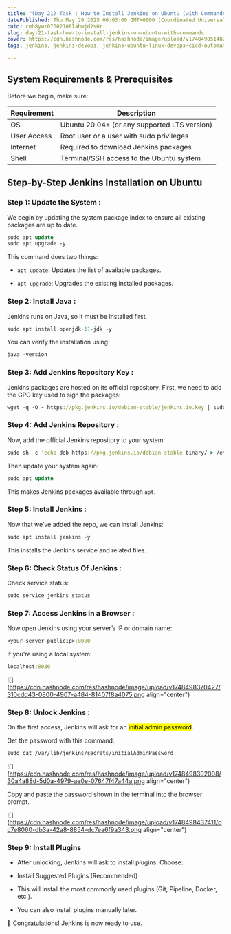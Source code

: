 ```yaml
---
title: "(Day 21) Task : How to Install Jenkins on Ubuntu (with Commands) :-"
datePublished: Thu May 29 2025 06:03:00 GMT+0000 (Coordinated Universal Time)
cuid: cmb8ywr07002108lahwjd2s0r
slug: day-21-task-how-to-install-jenkins-on-ubuntu-with-commands
cover: https://cdn.hashnode.com/res/hashnode/image/upload/v1748498514823/4bf30192-ca1e-4a4d-a4a9-b233844d5277.png
tags: jenkins, jenkins-devops, jenkins-ubuntu-linux-devops-cicd-automation-softwaredevelopment-sysadmin-devopsengineer-techblog-linkedinpost

---
```


## System Requirements & Prerequisites

Before we begin, make sure:

| Requirement | Description |
| --- | --- |
| OS | Ubuntu 20.04+ (or any supported LTS version) |
| User Access | Root user or a user with sudo privileges |
| Internet | Required to download Jenkins packages |
| Shell | Terminal/SSH access to the Ubuntu system |

## Step-by-Step Jenkins Installation on Ubuntu

### Step 1: Update the System :

We begin by updating the system package index to ensure all existing packages are up to date.

```clojure
sudo apt update
sudo apt upgrade -y
```

This command does two things:

* `apt update`: Updates the list of available packages.
    
* `apt upgrade`: Upgrades the existing installed packages.
    

### Step 2: Install Java :

Jenkins runs on Java, so it must be installed first.

```clojure
sudo apt install openjdk-11-jdk -y
```

You can verify the installation using:

```clojure
java -version
```

### Step 3: Add Jenkins Repository Key :

Jenkins packages are hosted on its official repository. First, we need to add the GPG key used to sign the packages:

```clojure
wget -q -O - https://pkg.jenkins.io/debian-stable/jenkins.io.key | sudo apt-key add -
```

### Step 4: Add Jenkins Repository :

Now, add the official Jenkins repository to your system:

```clojure
sudo sh -c 'echo deb https://pkg.jenkins.io/debian-stable binary/ > /etc/apt/sources.list.d/jenkins.list'
```

Then update your system again:

```clojure
sudo apt update
```

This makes Jenkins packages available through `apt`.

### Step 5: Install Jenkins :

Now that we’ve added the repo, we can install Jenkins:

```clojure
sudo apt install jenkins -y
```

This installs the Jenkins service and related files.

### Step 6: Check Status Of Jenkins :

Check service status:

```clojure
sudo service jenkins status
```

### Step 7: Access Jenkins in a Browser :

Now open Jenkins using your server’s IP or domain name:

```clojure
<your-server-publicip>:8080
```

If you're using a local system:

```clojure
localhost:8080
```

![](https://cdn.hashnode.com/res/hashnode/image/upload/v1748498370427/310cdd43-0800-4907-a484-81407f8a4075.png align="center")

### Step 8: Unlock Jenkins :

On the first access, Jenkins will ask for an <mark>initial admin password</mark>.

Get the password with this command:

```clojure
sudo cat /var/lib/jenkins/secrets/initialAdminPassword
```

![](https://cdn.hashnode.com/res/hashnode/image/upload/v1748498392008/30a4a88d-5d0a-4979-ae0e-07647f47a44a.png align="center")

Copy and paste the password shown in the terminal into the browser prompt.

![](https://cdn.hashnode.com/res/hashnode/image/upload/v1748498437411/dc7e8060-db3a-42a8-8854-dc7ea6f9a343.png align="center")

### Step 9: Install Plugins

* After unlocking, Jenkins will ask to install plugins. Choose:
    
* Install Suggested Plugins (Recommended)
    
* This will install the most commonly used plugins (Git, Pipeline, Docker, etc.).
    
* You can also install plugins manually later.
    

🎉 Congratulations! Jenkins is now ready to use.